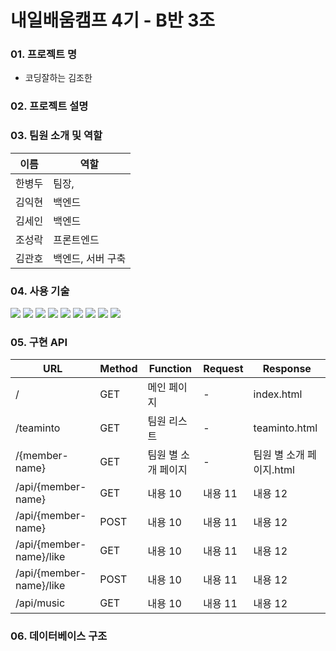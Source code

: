 # 내일배움캠프 4기 - B반 3조

### 01. 프로젝트 명

- 코딩잘하는 김조한

### 02. 프로젝트 설명



### 03. 팀원 소개 및 역할
| 이름                      | 역할         | 
|-------------------------|------------|
| 한병두                     | 팀장,        | 
| 김익현                     | 백엔드        |
| 김세인                     | 백엔드        |
| 조성락                     | 프론트엔드      |
| 김관호                     | 백엔드, 서버 구축 |

### 04. 사용 기술

<img src="https://img.shields.io/badge/html5-E34F26?style=for-the-badge&logo=html5&logoColor=white">
<img src="https://img.shields.io/badge/css-1572B6?style=for-the-badge&logo=css3&logoColor=white">
<img src="https://img.shields.io/badge/javascript-F7DF1E?style=for-the-badge&logo=javascript&logoColor=black">
<img src="https://img.shields.io/badge/jquery-0769AD?style=for-the-badge&logo=jquery&logoColor=white">
<img src="https://img.shields.io/badge/mongoDB-47A248?style=for-the-badge&logo=MongoDB&logoColor=white">
<img src="https://img.shields.io/badge/flask-000000?style=for-the-badge&logo=flask&logoColor=white">
<img src="https://img.shields.io/badge/bootstrap-7952B3?style=for-the-badge&logo=bootstrap&logoColor=white">
<img src="https://img.shields.io/badge/github-181717?style=for-the-badge&logo=github&logoColor=white">
<img src="https://img.shields.io/badge/Amazone EC2-FF9900?style=for-the-badge&logo=amazon&logoColor=white">




### 05. 구현 API

| URL                     | Method | Function    | Request | Response         |
|-------------------------|--------|-------------|---------|------------------|
| /                       | GET    | 메인 페이지      | -       | index.html       |
| /teaminto               | GET    | 팀원 리스트      | -       | teaminto.html    |
| /{member-name}          | GET    | 팀원 별 소개 페이지 | -       | 팀원 별 소개 페이지.html |
| /api/{member-name}      | GET    | 내용 10       | 내용 11   | 내용 12            |
| /api/{member-name}      | POST   | 내용 10       | 내용 11   | 내용 12            |
| /api/{member-name}/like | GET    | 내용 10       | 내용 11   | 내용 12            |
| /api/{member-name}/like | POST   | 내용 10       | 내용 11   | 내용 12            |
| /api/music              | GET    | 내용 10       | 내용 11   | 내용 12            |


### 06. 데이터베이스 구조



